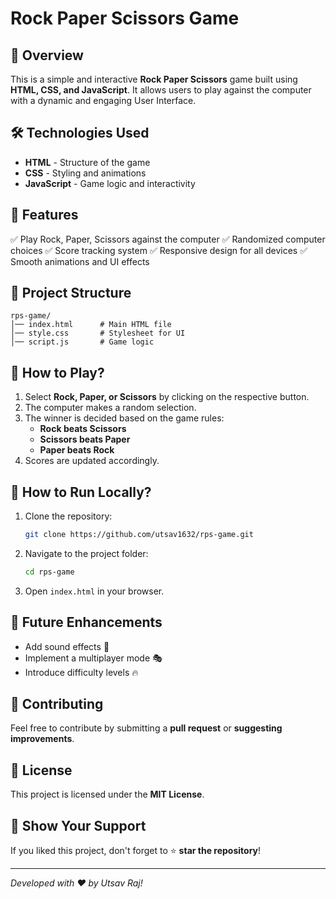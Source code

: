 # Rock Paper Scissors Game

## 📌 Overview
This is a simple and interactive **Rock Paper Scissors** game built using **HTML, CSS, and JavaScript**. It allows users to play against the computer with a dynamic and engaging User Interface.

## 🛠️ Technologies Used
- **HTML** - Structure of the game
- **CSS** - Styling and animations
- **JavaScript** - Game logic and interactivity

## 🚀 Features
✅ Play Rock, Paper, Scissors against the computer
✅ Randomized computer choices
✅ Score tracking system
✅ Responsive design for all devices
✅ Smooth animations and UI effects


## 📂 Project Structure
```
rps-game/
│── index.html      # Main HTML file
│── style.css       # Stylesheet for UI
│── script.js       # Game logic
```

## 📜 How to Play?
1. Select **Rock, Paper, or Scissors** by clicking on the respective button.
2. The computer makes a random selection.
3. The winner is decided based on the game rules:
   - **Rock beats Scissors**
   - **Scissors beats Paper**
   - **Paper beats Rock**
4. Scores are updated accordingly.

## 🔧 How to Run Locally?
1. Clone the repository:
   ```sh
   git clone https://github.com/utsav1632/rps-game.git
   ```
2. Navigate to the project folder:
   ```sh
   cd rps-game
   ```
3. Open `index.html` in your browser.

## 📌 Future Enhancements
- Add sound effects 🎵
- Implement a multiplayer mode 🎭
- Introduce difficulty levels 🔥

## 🤝 Contributing
Feel free to contribute by submitting a **pull request** or **suggesting improvements**.

## 📜 License
This project is licensed under the **MIT License**.

## 🌟 Show Your Support
If you liked this project, don't forget to ⭐ **star the repository**!

---
*Developed with ❤️ by Utsav Raj!*

